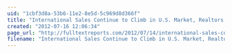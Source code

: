 ```yaml
---
uid: "1cbf3d8a-53b6-11e2-8e5d-5c969d8d366f"
title: "International Sales Continue to Climb in U.S. Market, Realtors Report | Full Text Reports..."
created: "2012-07-16 12:06:34"
page_url: "http://fulltextreports.com/2012/07/14/international-sales-continue-to-climb-in-u-s-market-realtors-report/"
filename: "International Sales Continue to Climb in U.S. Market, Realtors Report | Full Text Reports.html"
---
```

